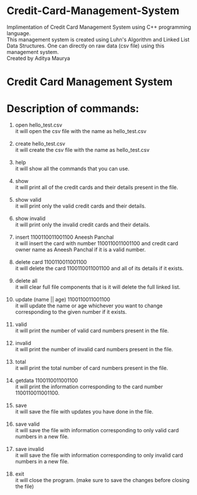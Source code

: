 # Credit-Card-Management-System
Implimentation of Credit Card Management System using C++ programming language.<br>
This management system is created using Luhn's Algorithm and Linked List Data Structures. One can directly on raw data (csv file) using this management system.<br>
Created by Aditya Maurya


# Credit Card Management System
# Description of commands:
1. open hello_test.csv</br>
it will open the csv file with the name as hello_test.csv
</br></br>
2. create hello_test.csv</br>
it will create the csv file with the name as hello_test.csv
</br></br>
3. help</br>
it will show all the commands that you can use. 
</br></br>
4. show</br>
it will print all of the credit cards and their details present in the file.
</br></br>
5. show valid</br>
it will print only the valid credit cards and their details.
</br></br>
6. show invalid</br>
it will print only the invalid credit cards and their details.
</br></br>
7. insert 1100110011001100 Aneesh Panchal</br>
it will insert the card with number 1100110011001100 and credit card owner name as Aneesh Panchal if it is a valid number.
</br></br>
8. delete card 1100110011001100</br>
it will delete the card 1100110011001100 and all of its details if it exists.
</br></br>
9. delete all</br>
it will clear full file components that is it will delete the full linked list.
</br></br>
10. update (name || age) 1100110011001100</br>
it will update the name or age whichever you want to change corresponding to the given number if it exists. 
</br></br>
11. valid</br>
it will print the number of valid card numbers present in the file.
</br></br>
12. invalid</br>
it will print the number of invalid card numbers present in the file.
</br></br>
13. total</br>
it will print the total number of card numbers present in the file.
</br></br>
14. getdata 1100110011001100</br>
it will print the information corresponding to the card number 1100110011001100.
</br></br>
15. save</br>
it will save the file with updates you have done in the file.
</br></br>
16. save valid</br>
it will save the file with information corresponding to only valid card numbers in a new file.
</br></br>
17. save invalid</br>
it will save the file with information corresponding to only invalid card numbers in a new file.
</br></br>
18. exit</br>
it will close the program. (make sure to save the changes before closing the file)
</br></br>
